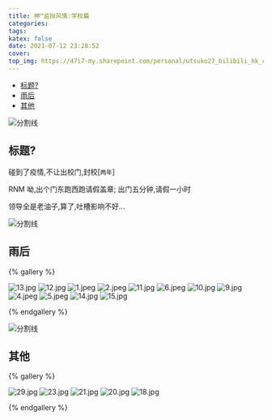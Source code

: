 ```yaml
---
title: 神™监狱风情:学校篇
categories:
tags:
katex: false
date: 2021-07-12 23:28:52
cover:
top_img: https://47i7-my.sharepoint.com/personal/utsuko27_bilibili_hk_cn/Documents/Pictures/bed/post/AkUCcODolH4t9hG.jpg
---
```


<!--
 * @?: *********************************************************************
 * @Author: Weidows
 * @LastEditors: Weidows
 * @LastEditTime: 2021-08-01 17:46:06
 * @FilePath: \Blog-private\source\gallery\Landscape\学校.md
 * @Description:
 * @!: *********************************************************************
-->

- [标题?](#标题)
- [雨后](#雨后)
- [其他](#其他)

![分割线](https://cdn.jsdelivr.net/gh/Weidows/Images/img/divider.png)

## 标题?

碰到了疫情,不让出校门,封校[`两年`]

RNM 呦,出个门东跑西跑请假盖章; 出门五分钟,请假一小时

领导全是老油子,算了,吐槽影响不好...

![分割线](https://cdn.jsdelivr.net/gh/Weidows/Images/img/divider.png)

## 雨后

{% gallery %}

![13.jpg](https://47i7-my.sharepoint.com/personal/utsuko27_bilibili_hk_cn/Documents/Pictures/bed/post/69luoiV7fgwUMAO.jpg)
![12.jpg](https://47i7-my.sharepoint.com/personal/utsuko27_bilibili_hk_cn/Documents/Pictures/bed/post/g1VjhJeLXPxdZNy.jpg)
![1.jpeg](https://47i7-my.sharepoint.com/personal/utsuko27_bilibili_hk_cn/Documents/Pictures/bed/post/6YyiAsN7LnDpOEX.jpg)
![2.jpeg](https://47i7-my.sharepoint.com/personal/utsuko27_bilibili_hk_cn/Documents/Pictures/bed/post/W9lOhg4Amp7FkPa.jpg)
![11.jpg](https://47i7-my.sharepoint.com/personal/utsuko27_bilibili_hk_cn/Documents/Pictures/bed/post/TOWyw4AqfLkp5Do.jpg)
![6.jpeg](https://47i7-my.sharepoint.com/personal/utsuko27_bilibili_hk_cn/Documents/Pictures/bed/post/7tiqH6o5ygGUAKs.jpg)
![10.jpg](https://47i7-my.sharepoint.com/personal/utsuko27_bilibili_hk_cn/Documents/Pictures/bed/post/LDAXBkKn34G2TC8.jpg)
![9.jpg](https://47i7-my.sharepoint.com/personal/utsuko27_bilibili_hk_cn/Documents/Pictures/bed/post/DUyWK4NYCw2bozP.jpg)
![4.jpeg](https://47i7-my.sharepoint.com/personal/utsuko27_bilibili_hk_cn/Documents/Pictures/bed/post/gCPHLJBF8prc7mY.jpg)
![5.jpeg](https://47i7-my.sharepoint.com/personal/utsuko27_bilibili_hk_cn/Documents/Pictures/bed/post/MzJNDq6s85IUoBm.jpg)
![14.jpg](https://47i7-my.sharepoint.com/personal/utsuko27_bilibili_hk_cn/Documents/Pictures/bed/post/AkUCcODolH4t9hG.jpg)
![15.jpg](https://47i7-my.sharepoint.com/personal/utsuko27_bilibili_hk_cn/Documents/Pictures/bed/post/Ri9HYsNczASBFnh.jpg)

{% endgallery %}

![分割线](https://cdn.jsdelivr.net/gh/Weidows/Images/img/divider.png)

## 其他

{% gallery %}

![29.jpg](https://47i7-my.sharepoint.com/personal/utsuko27_bilibili_hk_cn/Documents/Pictures/bed/post/Lx8kKHhna2YbDJm.jpg)
![23.jpg](https://47i7-my.sharepoint.com/personal/utsuko27_bilibili_hk_cn/Documents/Pictures/bed/post/ZlLTB89qeFG2P4y.jpg)
![21.jpg](https://47i7-my.sharepoint.com/personal/utsuko27_bilibili_hk_cn/Documents/Pictures/bed/post/U3EPMxad8g4I6hR.jpg)
![20.jpg](https://47i7-my.sharepoint.com/personal/utsuko27_bilibili_hk_cn/Documents/Pictures/bed/post/FKGij4thxY6kfHe.jpg)
![18.jpg](https://47i7-my.sharepoint.com/personal/utsuko27_bilibili_hk_cn/Documents/Pictures/bed/post/iAlbjGszhLwCFau.jpg)

{% endgallery %}
